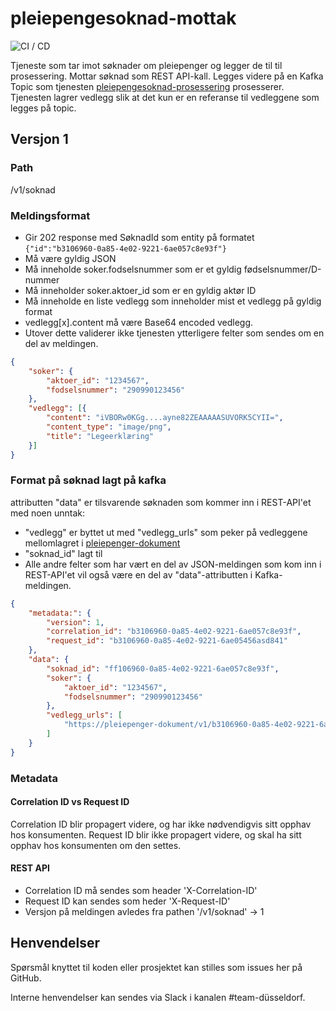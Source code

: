 # pleiepengesoknad-mottak
![CI / CD](https://github.com/navikt/pleiepengesoknad-mottak/workflows/CI%20/%20CD/badge.svg)

Tjeneste som tar imot søknader om pleiepenger og legger de til til prosessering.
Mottar søknad som REST API-kall. Legges videre på en Kafka Topic som tjenesten [pleiepengesoknad-prosessering](https://github.com/navikt/pleiepengesoknad-prosessering) prosesserer.
Tjenesten lagrer vedlegg slik at det kun er en referanse til vedleggene som legges på topic.

## Versjon 1
### Path
/v1/soknad

### Meldingsformat
- Gir 202 response med SøknadId som entity på formatet ```{"id":"b3106960-0a85-4e02-9221-6ae057c8e93f"}```
- Må være gyldig JSON
- Må inneholde soker.fodselsnummer som er et gyldig fødselsnummer/D-nummer
- Må inneholder soker.aktoer_id som er en gyldig aktør ID
- Må inneholde en liste vedlegg som inneholder mist et vedlegg på gyldig format
- vedlegg[x].content må være Base64 encoded vedlegg.
- Utover dette validerer ikke tjenesten ytterligere felter som sendes om en del av meldingen.

```json
{
	"soker": {
        "aktoer_id": "1234567",
		"fodselsnummer": "290990123456"
	},
	"vedlegg": [{
		"content": "iVBORw0KGg....ayne82ZEAAAAASUVORK5CYII=",
		"content_type": "image/png",
		"title": "Legeerklæring"
	}]
}
```

### Format på søknad lagt på kafka
attributten "data" er tilsvarende søknaden som kommer inn i REST-API'et med noen unntak:
- "vedlegg" er byttet ut med "vedlegg_urls" som peker på vedleggene mellomlagret i [pleiepenger-dokument](https://github.com/navikt/pleiepenger-dokument)
- "soknad_id" lagt til
- Alle andre felter som har vært en del av JSON-meldingen som kom inn i REST-API'et vil også være en del av "data"-attributten i Kafka-meldingen.

```json
{
	"metadata:": {
		"version": 1,
		"correlation_id": "b3106960-0a85-4e02-9221-6ae057c8e93f",
		"request_id": "b3106960-0a85-4e02-9221-6ae05456asd841"
	},
	"data": {
		"soknad_id": "ff106960-0a85-4e02-9221-6ae057c8e93f",
		"soker": {
			"aktoer_id": "1234567",
			"fodselsnummer": "290990123456"
		},
		"vedlegg_urls": [
			"https://pleiepenger-dokument/v1/b3106960-0a85-4e02-9221-6ae05456asd888"
		]
	}
}
```

### Metadata
#### Correlation ID vs Request ID
Correlation ID blir propagert videre, og har ikke nødvendigvis sitt opphav hos konsumenten.
Request ID blir ikke propagert videre, og skal ha sitt opphav hos konsumenten om den settes.

#### REST API
- Correlation ID må sendes som header 'X-Correlation-ID'
- Request ID kan sendes som heder 'X-Request-ID'
- Versjon på meldingen avledes fra pathen '/v1/soknad' -> 1

## Henvendelser
Spørsmål knyttet til koden eller prosjektet kan stilles som issues her på GitHub.

Interne henvendelser kan sendes via Slack i kanalen #team-düsseldorf.
